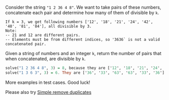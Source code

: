 Consider the string `"1 2 36 4 8"`. We want to take pairs of these numbers, concatenate each pair and determine how many of them of divisible by `k`. 

```Pearl 
If k = 3, we get following numbers ['12', '18', '21', '24', '42', '48', '81', '84'], all divisible by 3.   
Note:
-- 21 and 12 are different pairs. 
-- Elements must be from different indices, so '3636` is not a valid concatenated pair. 
```

Given a string of numbers and an integer `k`, return the number of pairs that when concatenated, are divisible by `k`.

```Haskell
solve("1 2 36 4 8", 3) = 8, because they are ['12', '18', '21', '24', '42', '48', '81', '84']
solve("1 3 6 3", 3) = 6. They are ['36', '33', '63', '63', '33', '36']
```

More examples in test cases. Good luck!

Please also try [Simple remove duplicates](https://www.codewars.com/kata/5ba38ba180824a86850000f7)